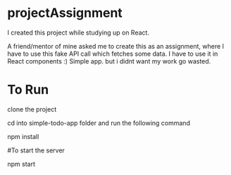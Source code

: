 # projectAssignment

I created this project while studying up on React.

A friend/mentor of mine asked me to create this as an assignment, where I have to use this fake API call which fetches some data.
I have to use it in React components :)
Simple app. but i didnt want my work go wasted.


# To Run

clone the project

cd into simple-todo-app folder and run the following command

npm install

#To start the server

npm start

